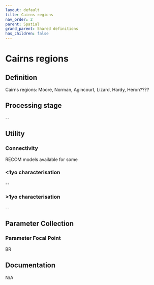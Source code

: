 ```yaml
---
layout: default
title: Cairns regions
nav_order: 2
parent: Spatial
grand_parent: Shared definitions
has_children: false
---
```


# Cairns regions
<!-- 
{: .no_toc .text-delta }
* TOC
{:toc} -->

## Definition

Cairns regions: Moore, Norman, Agincourt, Lizard, Hardy, Heron????

## Processing stage

--

## Utility 
### Connectivity

RECOM models available for some

### <1yo characterisation

--

### >1yo characterisation

--

## Parameter Collection
### Parameter Focal Point

BR

## Documentation

N/A
